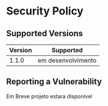 # Security Policy

## Supported Versions

| Version | Supported          |
| ------- | ------------------ |
| 1.1.0   | em desenvolvimento |

## Reporting a Vulnerability

Em Breve projeto estara disponivel
